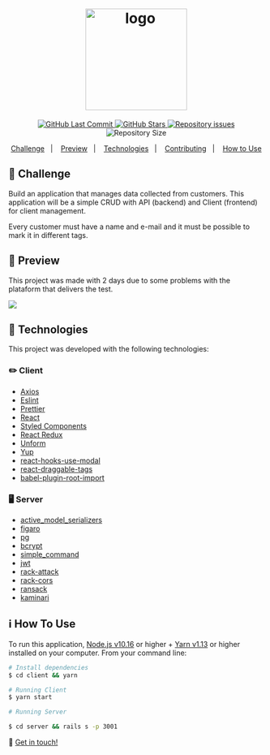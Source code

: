 <h1 align="center">
  <img alt="logo" src="https://i.imgur.com/4Uou8tK.png" width="200"/>
  <br>
</h1>

<p align="center">
  <a href="https://github.com/Davigl/basic-customers-manager/commits/master">
    <img alt="GitHub Last Commit" src="https://img.shields.io/github/last-commit/Davigl/basic-customers-manager?style=flat-square&color=ff69b4">
  </a>
  
  <a href="https://github.com/Davigl/basic-customers-manager/stargazers">
    <img alt="GitHub Stars" src="https://img.shields.io/github/stars/Davigl/basic-customers-manager.svg">
  </a>

  <a href="https://github.com/Davigl/basic-customers-manager/issues">
    <img alt="Repository issues" src="https://img.shields.io/github/issues/Davigl/basic-customers-manager?style=flat-square&color=yellow">
  </a>

  <img alt="Repository Size" src="https://img.shields.io/github/repo-size/Davigl/basic-customers-manager?style=flat-square&color=blueviolet">
</p>

<p align="center">
  <a href="#thinking-about">Challenge</a>&nbsp;&nbsp;&nbsp;|&nbsp;&nbsp;&nbsp;
  <a href="#user-content--preview">Preview</a>&nbsp;&nbsp;&nbsp;|&nbsp;&nbsp;&nbsp;
  <a href="#rocket-technologies">Technologies</a>&nbsp;&nbsp;&nbsp;|&nbsp;&nbsp;&nbsp;
  <a href="#user-content--contributing">Contributing</a>&nbsp;&nbsp;&nbsp;|&nbsp;&nbsp;&nbsp;
  <a href="#information-source-how-to-use">How to Use</a>
</p>

## :thinking: Challenge

<div>

Build an application that manages data collected from customers. This application will be a simple CRUD with API (backend) and Client (frontend) for client management.

Every customer must have a name and e-mail and it must be possible to mark it in different tags.

</div>

## 👀 Preview

This project was made with 2 days due to some problems with the plataform that delivers the test.

![](https://i.imgur.com/eM8DbqA.gif)

## :rocket: Technologies

This project was developed with the following technologies:

### ✏️ Client

- [Axios](https://github.com/axios/axios)
- [Eslint](https://eslint.org/)
- [Prettier](https://prettier.io/)
- [React](https://reactjs.org/)
- [Styled Components](https://styled-components.com/)
- [React Redux](https://react-redux.js.org/)
- [Unform](https://unform.dev/)
- [Yup](https://github.com/jquense/yup)
- [react-hooks-use-modal](https://github.com/shibe97/react-hooks-use-modal)
- [react-draggable-tags](https://ygyooo.github.io/react-draggable-tags/)
- [babel-plugin-root-import](https://github.com/entwicklerstube/babel-plugin-root-import)

### 🖥️ Server

- [active_model_serializers](https://github.com/rails-api/active_model_serializers)
- [figaro](https://github.com/laserlemon/figaro)
- [pg](https://github.com/ged/ruby-pg)
- [bcrypt](https://github.com/codahale/bcrypt-ruby)
- [simple_command](https://github.com/nebulab/simple_command)
- [jwt](https://github.com/jwt/ruby-jwt)
- [rack-attack](https://github.com/kickstarter/rack-attack)
- [rack-cors](https://github.com/cyu/rack-cors)
- [ransack](https://github.com/activerecord-hackery/ransack)
- [kaminari](https://github.com/kaminari/kaminari)

## :information_source: How To Use

To run this application, [Node.js v10.16](https://nodejs.org/) or higher + [Yarn v1.13](https://yarnpkg.com/) or higher installed on your computer. From your command line:

```bash
# Install dependencies
$ cd client && yarn

# Running Client
$ yarn start

# Running Server

$ cd server && rails s -p 3001
```

:wave: [Get in touch!](https://www.linkedin.com/in/davi-guimaraes/)
